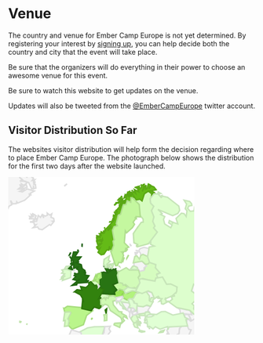 Venue
=====

The country and venue for Ember Camp Europe is not yet determined. By registering your interest by <a href="http://signup.embercampeurope.com">signing up</a>, you can help decide both the country and city that the event will take place. 

Be sure that the organizers will do everything in their power to choose an awesome venue for this event. 

Be sure to watch this website to get updates on the venue. 

Updates will also be tweeted from the <a href="https://twitter.com/EmberCampEurope">@EmberCampEurope</a> twitter account.

Visitor Distribution So Far
---------------------------

The websites visitor distribution will help form the decision regarding where to place Ember Camp Europe. The photograph below shows the distribution for the first two days after the website launched. 

<img src="/img/visitor_distribution_first_two_days_1.png">